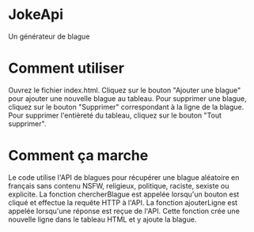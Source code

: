 # JokeApi
Un générateur de blague

# Comment utiliser

Ouvrez le fichier index.html.
Cliquez sur le bouton "Ajouter une blague" pour ajouter une nouvelle blague au tableau.
Pour supprimer une blague, cliquez sur le bouton "Supprimer" correspondant à la ligne de la blague.
Pour supprimer l'entièreté du tableau, cliquez sur le bouton "Tout supprimer".

# Comment ça marche
Le code utilise l'API de blagues pour récupérer une blague aléatoire en français sans contenu NSFW, religieux, politique, raciste, sexiste ou explicite. 
La fonction chercherBlague est appelée lorsqu'un bouton est cliqué et effectue la requête HTTP à l'API.
La fonction ajouterLigne est appelée lorsqu'une réponse est reçue de l'API. Cette fonction crée une nouvelle ligne dans le tableau HTML et y ajoute la blague. 


